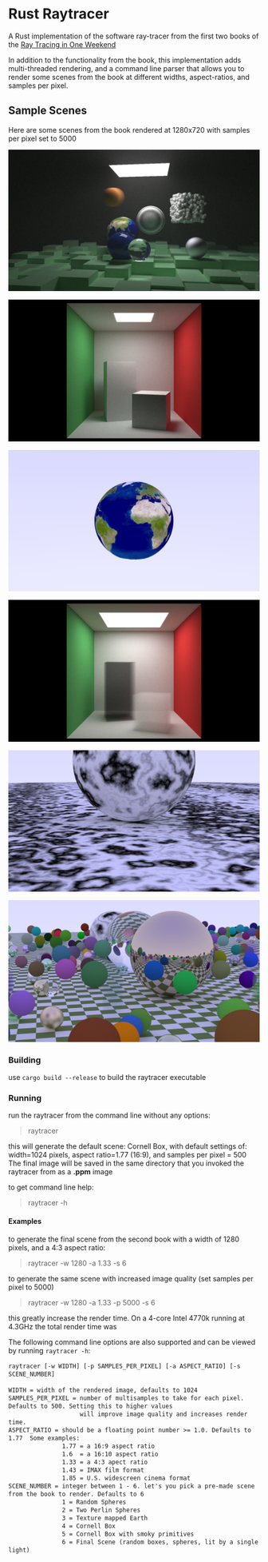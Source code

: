 # Rust Raytracer
A Rust implementation of the software ray-tracer from the first two books of the [Ray Tracing in One Weekend](https://raytracing.github.io/)

In addition to the functionality from the book, this implementation adds multi-threaded rendering, and a command line 
parser that allows you to render some scenes from the book at different widths, aspect-ratios, and samples per pixel.

## Sample Scenes
Here are some scenes from the book rendered at 1280x720 with samples per pixel set to 5000

![final book scene](images/final_scene.jpg)

![Cornell Box](images/cornell_box.jpg)

![earth sphere](images/earth_sphere.jpg)

![Cornell Smoke Boxes](images/smoke_boxes.jpg)

![Perlin Sphere](images/perlin_spheres.jpg)

![Random Spheres](images/random_spheres.jpg)


### Building
use `cargo build --release` to build the raytracer executable

### Running
run the raytracer from the command line without any options:
> raytracer

this will generate the default scene: Cornell Box, with default settings of: width=1024 pixels, 
aspect ratio=1.77 (16:9), and samples per pixel = 500
The final image will be saved in the same directory that you invoked the raytracer from as a **.ppm** image


to get command line help:
> raytracer -h


#### Examples
to generate the final scene from the second book with a width of 1280 pixels, and a 4:3 aspect ratio:
> raytracer -w 1280 -a 1.33 -s 6

to generate the same scene with increased image quality (set samples per pixel to 5000)
> raytracer -w 1280 -a 1.33 -p 5000 -s 6

this greatly increase the render time. On a 4-core Intel 4770k running at 4.3GHz the total render time was
  

The following command line options are also supported and can be viewed by running `raytracer -h`:
```
raytracer [-w WIDTH] [-p SAMPLES_PER_PIXEL] [-a ASPECT_RATIO] [-s SCENE_NUMBER]

WIDTH = width of the rendered image, defaults to 1024
SAMPLES_PER_PIXEL = number of multisamples to take for each pixel. Defaults to 500. Setting this to higher values
                    will improve image quality and increases render time.
ASPECT_RATIO = should be a floating point number >= 1.0. Defaults to 1.77  Some examples:
               1.77 = a 16:9 aspect ratio
               1.6  = a 16:10 aspect ratio
               1.33 = a 4:3 apect ratio
               1.43 = IMAX film format
               1.85 = U.S. widescreen cinema format
SCENE_NUMBER = integer between 1 - 6. let's you pick a pre-made scene from the book to render. Defaults to 6
               1 = Random Spheres
               2 = Two Perlin Spheres
               3 = Texture mapped Earth
               4 = Cornell Box
               5 = Cornell Box with smoky primitives
               6 = Final Scene (random boxes, spheres, lit by a single light)
```